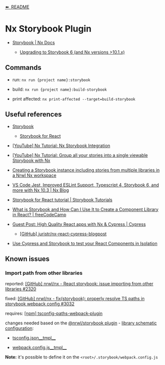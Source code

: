 [⬅️&nbsp;&nbsp;README](../README.md)

# Nx Storybook Plugin

- [Storybook | Nx Docs](https://nx.dev/latest/react/plugins/storybook/overview)

  - [Upgrading to Storybook 6 (and Nx versions >10.1.x)](https://nx.dev/latest/react/plugins/storybook/overview#upgrading-to-storybook-6-and-nx-versions-gt-10-1-x-)

## Commands

- run: `nx run {project name}:storybook`

- build: `nx run {project name}:build-storybook`

- print affected: `nx print-affected --target=build-storybook`

## Useful references

- [Storybook](https://storybook.js.org/)

  - [Storybook for React](https://storybook.js.org/docs/react/)

- [[YouTube] Nx Tutorial: Nx Storybook Integration](https://www.youtube.com/watch?v=sFpqyjT7u4s)

- [[YouTube] Nx Tutorial: Group all your stories into a single viewable Storybook with Nx](https://www.youtube.com/watch?v=c323HOuFKkA)

- [Creating a Storybook instance including stories from multiple libraries in a Nrwl Nx workspace](https://medium.com/@dSebastien/creating-a-storybook-instance-including-stories-from-multiple-libraries-in-a-nrwl-nx-workspace-89009a2bddf7)

- [VS Code Jest, Improved ESLint Support, Typescript 4, Storybook 6, and more with Nx 10.3 | Nx Blog](https://blog.nrwl.io/vs-code-jest-improved-eslint-support-typescript-4-storybook-6-and-more-with-nx-10-3-faf7c12fe556)

- [Storybook for React tutorial | Storybook Tutorials](https://www.learnstorybook.com/intro-to-storybook/react/en/get-started/)

- [What is Storybook and How Can I Use It to Create a Component Library in React? | freeCodeCamp](https://www.freecodecamp.org/news/what-is-storybook-and-how-can-i-use-it-to-create-a-component-libary-in-react/)

- [Guest Post: High Quality React apps with Nx & Cypress | Cypress](https://www.cypress.io/blog/2020/04/14/high-quality-react-apps-with-nx-cypress/)

  - [[GitHub] juristr/nx-react-cypress-blogpost](https://github.com/juristr/nx-react-cypress-blogpost)

- [Use Cypress and Storybook to test your React Components in Isolation](https://egghead.io/lessons/javascript-use-cypress-and-storybook-to-test-your-react-components-in-isolation)

## Known issues

### Import path from other libraries

reported: [[GitHub] nrwl/nx - React storybook: issue importing from other libraries #2320](https://github.com/nrwl/nx/issues/2320)

fixed: [[GitHub] nrwl/nx - fix(storybook): properly resolve TS paths in storybook webpack config #3032](https://github.com/nrwl/nx/pull/3032)

requires: [[npm] tsconfig-paths-webpack-plugin](https://www.npmjs.com/package/tsconfig-paths-webpack-plugin)

changes needed based on the [@nrwl/storybook plugin](https://github.com/nrwl/nx/tree/5da9e668fda846c7fc01e77abd02fa0c179155f7/packages/storybook) - [library schematic configuration](https://github.com/nrwl/nx/tree/5da9e668fda846c7fc01e77abd02fa0c179155f7/packages/storybook/src/schematics/configuration/project-files-5/.storybook):

- [tsconfig.json\_\_tmpl\_\_](https://github.com/nrwl/nx/blob/5da9e668fda846c7fc01e77abd02fa0c179155f7/packages/storybook/src/schematics/configuration/project-files-5/.storybook/tsconfig.json__tmpl__)

- [webpack.config.js\_\_tmpl\_\_](https://github.com/nrwl/nx/blob/5da9e668fda846c7fc01e77abd02fa0c179155f7/packages/storybook/src/schematics/configuration/project-files-5/.storybook/webpack.config.js__tmpl__)

**Note:** it's possible to define it on the `<root>/.storybook/webpack.config.js`
